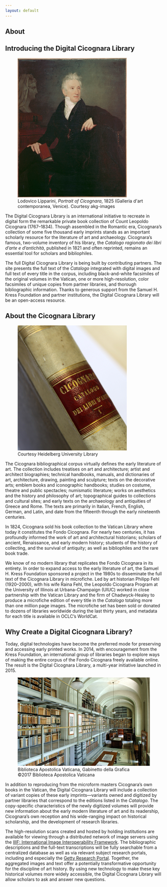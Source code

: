 ```yaml
---
layout: default
---
```

<section>
  <h1>About</h1>
  <h2>Introducing the Digital Cicognara Library</h2>
  <figure class="right">
    <img src="/assets/images/cicognara-portrait.jpg" alt="Portrait of Cicognara"/>
    <figcaption>Lodovico Lipparini, <em>Portrait of Cicognara</em>, 1825 (Galleria d'art
      contemporanea, Venice). Courtesy akg-images</figcaption>
  </figure>
  <p>The Digital Cicognara Library is an international initiative to recreate in digital form the
    remarkable private book collection of Count Leopoldo Cicognara (1767–1834). Though assembled in
    the Romantic era, Cicognara’s collection of some five thousand early imprints stands as an
    important scholarly resource for the literature of art and archaeology. Cicognara’s famous,
    two-volume inventory of his library, the <em>Catalogo ragionato dei libri d’arte e
    d’antichità</em>, published in 1821 and often reprinted, remains an essential tool for scholars
    and bibliophiles.</p>
  <p>The full Digital Cicognara Library is being built by contributing partners. The site presents
    the full text of the <em>Catalogo</em> integrated with digital images and full text of every
    title in the corpus, including black-and-white facsimiles of the original volumes in the
    Vatican, one or more high-resolution, color facsimiles of unique copies from partner libraries,
    and thorough bibliographic information. Thanks to generous support from the Samuel H. Kress
    Foundation and partner institutions, the Digital Cicognara Library will be an open-access
    resource.</p>
</section>
<section>
  <h2>About the Cicognara Library</h2>
  <figure class="left">
    <img src="/assets/images/catalogo-spine.jpg" alt="Picture of a book spine"/>
    <figcaption>Courtesy Heidelberg University Library</figcaption>
  </figure>
  <p>The Cicognara bibliographical corpus virtually defines the early literature of art. The
    collection includes treatises on art and architecture; artist and architect biographies;
    technical handbooks, manuals, and dictionaries of art, architecture, drawing, painting and
    sculpture; texts on the decorative arts; emblem books and iconographic handbooks; studies on
    costume, theatre and public spectacles; numismatic literature; works on aesthetics and the
    history and philosophy of art; topographical guides to collections and cultural sites; and early
    texts on the archaeology and antiquities of Greece and Rome. The texts are primarily in Italian,
    French, English, German, and Latin, and date from the fifteenth through the early nineteenth
    centuries.</p>
  <p>In 1824, Cicognara sold his book collection to the Vatican Library where today it constitutes
    the Fondo Cicognara. For nearly two centuries, it has profoundly informed the work of art and
    architectural historians; scholars of ancient, Renaissance, and early modern history; students
    of the history of collecting, and the survival of antiquity; as well as bibliophiles and the
    rare book trade.</p>
  <p>We know of no modern library that replicates the Fondo Cicognara in its entirety. In order to
    expand access to the early literature of art, the Samuel H. Kress Foundation sponsored a project
    in the 1980s to disseminate the full text of the Cicognara Library in microfiche. Led by art
    historian Philipp Fehl (1920–2000), with his wife Raina Fehl, the Leopoldo Cicognara Program at
    the University of Illinois at Urbana-Champaign (UIUC) worked in close partnership with the
    Vatican Library and the firm of Chadwyck-Healey to produce a microfiche edition of every title
    in the <em>Catalogo</em> totaling more than one million page images. The microfiche set has been
    sold or donated to dozens of libraries worldwide during the last thirty years, and metadata for
    each title is available in OCLC’s WorldCat.</p>
</section>
<section>
  <h2>Why Create a Digital Cicognara Library?</h2>
  <p>Today, digital technologies have become the preferred mode for preserving and accessing early
    printed works. In 2014, with encouragement from the Kress Foundation, an international group of
    libraries began to explore ways of making the entire corpus of the Fondo Cicognara freely
    available online. The result is the Digital Cicognara Library, a multi-year initiative launched
    in 2015.</p>
  <figure class="right">
    <img src="/assets/images/gabinetto.jpg" alt="Photo of the Vatican Library Prints Cabinet"/>
    <figcaption>Biblioteca Apostolica Vaticana, Gabinetto della Grafica<br>©2017 Biblioteca
      Apostolica Vaticana</figcaption>
  </figure>
  <p>In addition to reproducing from the microform masters Cicognara’s own books in the Vatican,
    the Digital Cicognara Library will include a collection of variant copies of these early
    imprints—variants owned and digitized by partner libraries that correspond to the editions
    listed in the <em>Catalogo</em>. The copy-specific characteristics of the newly digitized
    volumes will provide new information about the early modern literature of art and its
    readership, Cicognara’s own reception and his wide-ranging impact on historical scholarship,
    and the development of research libraries.</p>
  <p>The high-resolution scans created and hosted by holding institutions are available for viewing
    through a distributed network of image servers using the <a href="http://iiif.io/">IIIF:
    International Image Interoperability Framework</a>. The bibliographic descriptions and the
    full-text transcriptions will be fully searchable from a centralized database as well as via
    relevant subject research portals, including and especially the
    <a href="http://portal.getty.edu/">Getty Research Portal</a>. Together, the aggregated images
    and text offer a potentially transformative opportunity for the discipline of art history. By
    using new technology to make these key historical volumes more widely accessible, the Digital
    Cicognara Library will allow scholars to ask and answer new questions.</p>
</section>
